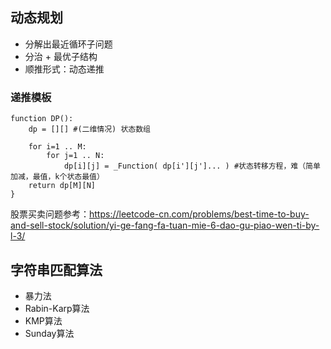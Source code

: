 ## 动态规划
* 分解出最近循环子问题
* 分治 + 最优子结构
* 顺推形式：动态递推
### 递推模板
```
function DP():
	dp = [][] #(二维情况) 状态数组
	
	for i=1 .. M:
		for j=1 .. N:
			dp[i][j] = _Function( dp[i'][j']... ) #状态转移方程，难（简单加减，最值，k个状态最值）
	return dp[M][N]
}
```
股票买卖问题参考：https://leetcode-cn.com/problems/best-time-to-buy-and-sell-stock/solution/yi-ge-fang-fa-tuan-mie-6-dao-gu-piao-wen-ti-by-l-3/
## 字符串匹配算法
* 暴力法
* Rabin-Karp算法
* KMP算法
* Sunday算法
